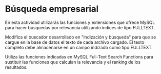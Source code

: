 # Búsqueda empresarial
En esta actividad utilizarás las funciones y extensiones que ofrece MySQL para hacer búsquedas por relevancia utilizando índices de tipo FULLTEXT.

Modifica el buscador desarrollado en "Indización y búsqueda" para que se cargue en la base de datos el texto de cada archivo cargado. El texto completo debe almacenarse en un campo indizado como tipo FULLTEXT.

Utiliza las funciones indicadas en  MySQL Full-Text Search Functions para sustituir las funciones que calculan la relevancia y el ranking de los resultados. 